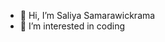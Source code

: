 - 👋 Hi, I’m Saliya Samarawickrama
- 👀 I’m interested in coding
<!---
saliyasajith/saliyasajith is a ✨ special ✨ repository because its `README.md` (this file) appears on your GitHub profile.
You can click the Preview link to take a look at your changes.
--->
